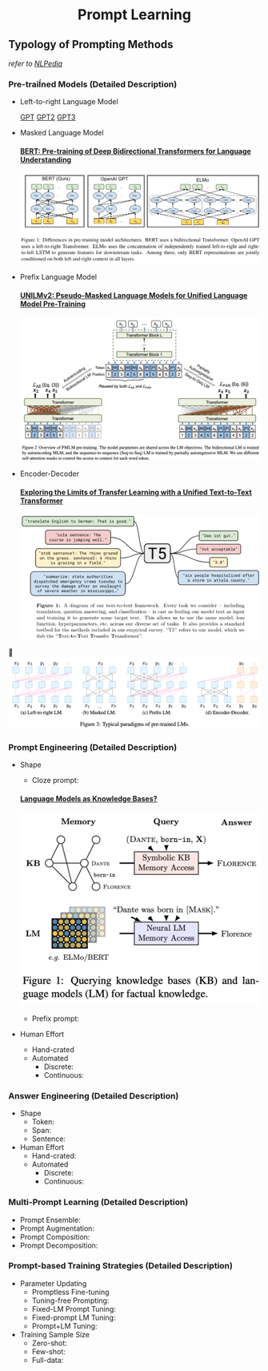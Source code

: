 # <p align="center"> Prompt Learning

## Typology of Prompting Methods
*refer to [NLPedia](https://github.com/pfliu-nlp/NLPedia-Pretrain)*

### Pre-traiÍned Models (Detailed Description)

- Left-to-right Language Model
	
	[GPT](https://cdn.openai.com/research-covers/language-unsupervised/language_understanding_paper.pdf)
	[GPT2](https://cdn.openai.com/better-language-models/language_models_are_unsupervised_multitask_learners.pdf)
	[GPT3](https://arxiv.org/pdf/2005.14165.pdf)
	
- Masked Language Model

	#### [BERT: Pre-training of Deep Bidirectional Transformers for Language Understanding](https://arxiv.org/pdf/1810.04805.pdf)
	![BERT](img/PL4.png)
	
- Prefix Language Model

	#### [UNILMv2: Pseudo-Masked Language Models for Unified Language Model Pre-Training](https://arxiv.org/pdf/2002.12804.pdf)
	![UniLM2](img/PL2.png)
	
- Encoder-Decoder
	#### [Exploring the Limits of Transfer Learning with a Unified Text-to-Text Transformer](http://arxiv.org/pdf/1910.10683.pdf)
	![T5](img/PL3.png)
	
![](img/PL1.png)

### Prompt Engineering (Detailed Description)

- Shape
	- Cloze prompt: 
	#### [Language Models as Knowledge Bases?](https://aclanthology.org/D19-1250.pdf)
	![LAMA](img/PL5.png)
	
	- Prefix prompt: 
- Human Effort
	- Hand-crated
	- Automated
		- Discrete: 
		- Continuous: 

### Answer Engineering (Detailed Description)

- Shape
	- Token: 
	- Span: 
	- Sentence: 
- Human Effort
	- Hand-crated: 
	- Automated
		- Discrete: 
		- Continuous: 
### Multi-Prompt Learning (Detailed Description)

- Prompt Ensemble: 
- Prompt Augmentation: 
- Prompt Composition: 
- Prompt Decomposition: 

### Prompt-based Training Strategies (Detailed Description)

- Parameter Updating
	- Promptless Fine-tuning
	- Tuning-free Prompting: 
	- Fixed-LM Prompt Tuning: 
	- Fixed-prompt LM Tuning: 
	- Prompt+LM Tuning: 
- Training Sample Size
	- Zero-shot: 
	- Few-shot: 
	- Full-data: 